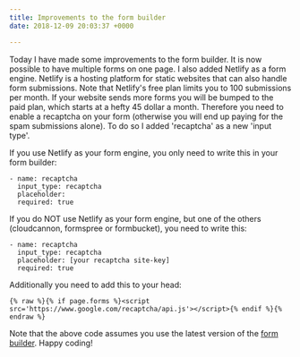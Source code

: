 ```yaml
---
title: Improvements to the form builder
date: 2018-12-09 20:03:37 +0000

---
```

Today I have made some improvements to the form builder. It is now possible to have multiple forms on one page. I also added Netlify as a form engine. Netlify is a hosting platform for static websites that can also handle form submissions. Note that Netlify's free plan limits you to 100 submissions per month. If your website sends more forms you will be bumped to the paid plan, which starts at a hefty 45 dollar a month. Therefore you need to enable a recaptcha on your form (otherwise you will end up paying for the spam submissions alone). To do so I added 'recaptcha' as a new 'input type'. 

If you use Netlify as your form engine, you only need to write this in your form builder:

```
- name: recaptcha
  input_type: recaptcha
  placeholder:
  required: true
```

If you do NOT use Netlify as your form engine, but one of the others (cloudcannon, formspree or formbucket), you need to write this:

```
- name: recaptcha
  input_type: recaptcha
  placeholder: [your recaptcha site-key]
  required: true
```

Additionally you need to add this to your head:

    {% raw %}{% if page.forms %}<script src='https://www.google.com/recaptcha/api.js'></script>{% endif %}{% endraw %}
    
Note that the above code assumes you use the latest version of the [form builder](/without-plugin/form-builder/). Happy coding!